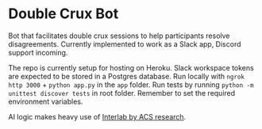 # Double Crux Bot

Bot that facilitates double crux sessions to help participants resolve disagreements. Currently implemented to work as a Slack app, Discord support incoming. 

The repo is currently setup for hosting on Heroku. Slack workspace tokens are expected to be stored in a Postgres database. Run locally with `ngrok http 3000` + `python app.py` in the `app` folder. Run tests by running `python -m unittest discover tests` in root folder. Remember to set the required environment variables.

AI logic makes heavy use of [Interlab by ACS research](https://github.com/acsresearch/interlab).